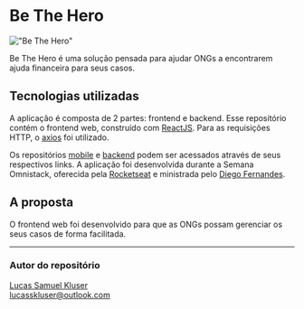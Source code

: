 # Be The Hero
!["Be The Hero"](https://raw.githubusercontent.com/lukesamk/be-the-hero-web/master/public/browser.png)

Be The Hero é uma solução pensada para ajudar ONGs a encontrarem ajuda financeira para seus casos.

## Tecnologias utilizadas
A aplicação é composta de 2 partes: frontend e backend. Esse repositório contém o frontend web, construído com [ReactJS](https://pt-br.reactjs.org/). Para as requisições HTTP, o [axios](https://github.com/axios/axios) foi utilizado.

Os repositórios [mobile](https://github.com/lukesamk/be-the-hero-mobile) e [backend](https://github.com/lukesamk/be-the-hero-backend) podem ser acessados através de seus respectivos links. A aplicação foi desenvolvida durante a Semana Omnistack, oferecida pela [Rocketseat](https://rocketseat.com.br/) e ministrada pelo [Diego Fernandes](https://github.com/diego3g).

## A proposta

O frontend web foi desenvolvido para que as ONGs possam gerenciar os seus casos de forma facilitada.

---

### Autor do repositório
[Lucas Samuel Kluser](https://github.com/lukesamk)\
lucasskluser@outlook.com